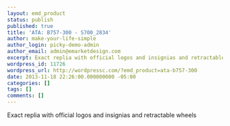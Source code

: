 ```yaml
---
layout: emd_product
status: publish
published: true
title: 'ATA: B757-300 - S700_2834'
author: make-your-life-simple
author_login: picky-demo-admin
author_email: admin@emarketdesign.com
excerpt: Exact replia with official logos and insignias and retractable wheels
wordpress_id: 11726
wordpress_url: http://wordpressc.com/?emd_product=ata-b757-300
date: 2013-11-18 22:26:00.000000000 -05:00
categories: []
tags: []
comments: []
---
```

Exact replia with official logos and insignias and retractable wheels
